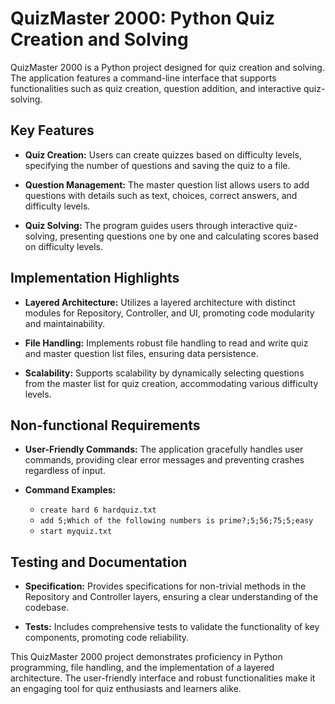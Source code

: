 # QuizMaster 2000: Python Quiz Creation and Solving

QuizMaster 2000 is a Python project designed for quiz creation and solving. The application features a command-line interface that supports functionalities such as quiz creation, question addition, and interactive quiz-solving.

## Key Features

- **Quiz Creation:** Users can create quizzes based on difficulty levels, specifying the number of questions and saving the quiz to a file.

- **Question Management:** The master question list allows users to add questions with details such as text, choices, correct answers, and difficulty levels.

- **Quiz Solving:** The program guides users through interactive quiz-solving, presenting questions one by one and calculating scores based on difficulty levels.

## Implementation Highlights

- **Layered Architecture:** Utilizes a layered architecture with distinct modules for Repository, Controller, and UI, promoting code modularity and maintainability.

- **File Handling:** Implements robust file handling to read and write quiz and master question list files, ensuring data persistence.

- **Scalability:** Supports scalability by dynamically selecting questions from the master list for quiz creation, accommodating various difficulty levels.

## Non-functional Requirements

- **User-Friendly Commands:** The application gracefully handles user commands, providing clear error messages and preventing crashes regardless of input.

- **Command Examples:**
  - `create hard 6 hardquiz.txt`
  - `add 5;Which of the following numbers is prime?;5;56;75;5;easy`
  - `start myquiz.txt`

## Testing and Documentation

- **Specification:** Provides specifications for non-trivial methods in the Repository and Controller layers, ensuring a clear understanding of the codebase.

- **Tests:** Includes comprehensive tests to validate the functionality of key components, promoting code reliability.

This QuizMaster 2000 project demonstrates proficiency in Python programming, file handling, and the implementation of a layered architecture. The user-friendly interface and robust functionalities make it an engaging tool for quiz enthusiasts and learners alike.

